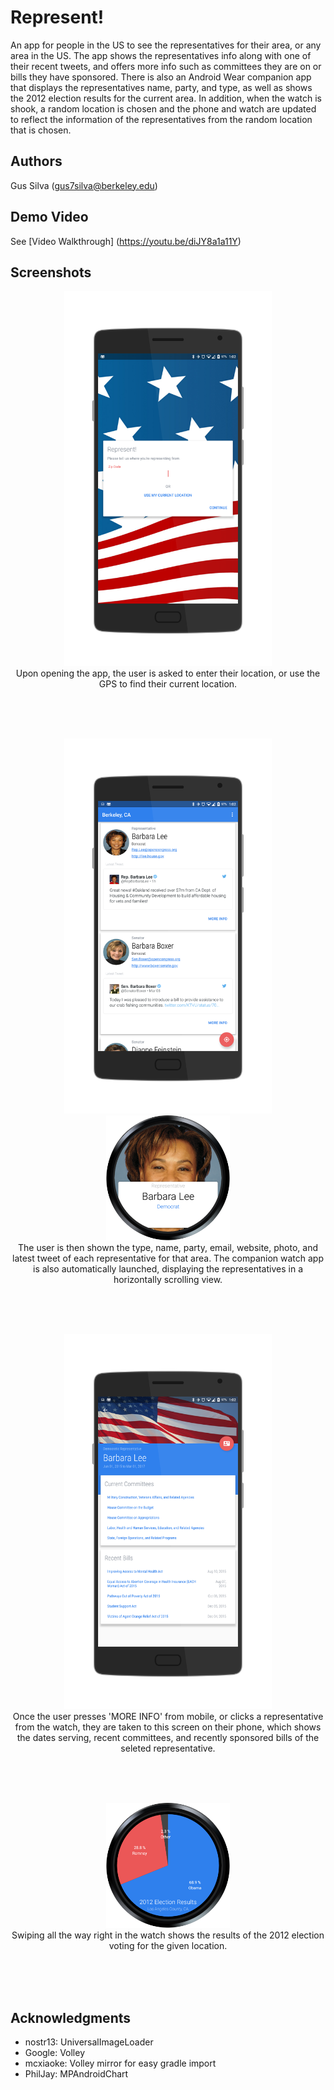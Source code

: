 # Represent!

An app for people in the US to see the representatives for their area, or any area in the US. The app shows the representatives info along with one of their recent tweets, and offers more info such as committees they are on or bills they have sponsored. There is also an Android Wear companion app that displays the representatives name, party, and type, as well as shows the 2012 election results for the current area. In addition, when the watch is shook, a random location is chosen and the phone and watch are updated to reflect the information of the representatives from the random location that is chosen.

## Authors

Gus Silva ([gus7silva@berkeley.edu](mailto:gus7silva@berkeley.edu))

## Demo Video

See [Video Walkthrough] (https://youtu.be/diJY8a1a11Y)

## Screenshots


  <p align="center">
    <img src="screenshots/screen1.png" height="600" alt="Screenshot"/>
    <br>
    Upon opening the app, the user is asked to enter their location, or use the GPS to find their current location.<br>
  </p> <br><br><br>
  
  <p align="center">
    <img src="screenshots/screen2.png" height="600" alt="Screenshot"/><img src="screenshots/screen1-1.png" height="200" alt="Screenshot"/>
    <br>
    The user is then shown the type, name, party, email, website, photo, and latest tweet of each representative for that area. The companion watch app is also automatically launched, displaying the representatives in a horizontally scrolling view.<br>
  </p><br><br><br>
  
  <p align="center">
    <img src="screenshots/screen3.png" height="600" alt="Screenshot"/>
    <br>
    Once the user presses 'MORE INFO' from mobile, or clicks a representative from the watch, they are taken to this screen on their phone, which shows the dates serving, recent committees, and recently sponsored bills of the seleted representative. <br>
  </p><br><br><br>
  
  <p align="center">
  <img src="screenshots/screen2-1.png" height="200" alt="Screenshot"/>
    <br>
    Swiping all the way right in the watch shows the results of the 2012 election voting for the given location.<br>
  </p><br><br><br>

## Acknowledgments

* nostr13:  UniversalImageLoader
* Google: Volley
* mcxiaoke: Volley mirror for easy gradle import
* PhilJay: MPAndroidChart
